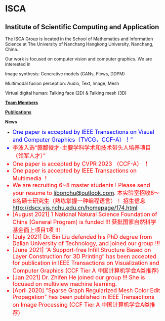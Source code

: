 # ISCA

## Institute of Scientific Computing and Application

The ISCA Group is located in the School of Mathematics and Information Science at The University of Nanchang Hangkong University, Nanchang, China.

Our work is focused on computer vision and computer graphics. We are interested in

Image synthesis: Generative models (GANs, Flows, DDPM)

Multimodal fusion perception: Audio, Text, Image, Mesh

Virtual digital human: Talking face (2D) & Talking mesh (3D)

**[Team Members](./pages/team-members.html)**

**[Publications](./pages/publication-list.html)**

**News**
-  <font color=blue size=4 > One paper is accepted by IEEE Transactions on Visual and Computer Graphics（TVCG，CCF-A）！”
-  <font color=red size=4 > 李波入选“赣鄱俊才-主要学科学术和技术带头人培养项目（领军人才）”
-  <font color=red size=4 > One paper is accepted by CVPR 2023 （CCF-A） ！</font>
-  <font color=red size=4 > One paper is accepted by IEEE Transactions on Multimedia ！</font>
-  We are recruiting 6~8 master students ! Please send your resume to <libonchu@outlook.com>. <font color=red size=4 >本实验室招收6～8名硕士研究生（熟练掌握一种编程语言）！</font> 招生信息 <http://dscx.yjs.nchu.edu.cn/homepage/174.html>
- \[August 2021\] 1 National Natural Science Foundation of China (General Program) is funded !!! 获批国家自然科学基金面上项目1项 !!!
- \[July 2021\] Dr. Bin Liu defended his PhD degree from Dalian University of Technology, and joined our group !!!
- \[June 2021\] “A Support-free Infill Structure Based on Layer Construction for 3D Printing” has been accepted for publication in IEEE Transactions on Visualization and Computer Graphics (CCF Tier A 中国计算机学会A类推荐)
- \[Jan 2021\] Dr. Zhifen He joined our group !!! She is focused on multiview machine learning.
- \[April 2020\] "Sparse Graph Regularized Mesh Color Edit Propagation" has been published in IEEE Transactions on Image Processing (CCF Tier A 中国计算机学会A类推荐)


